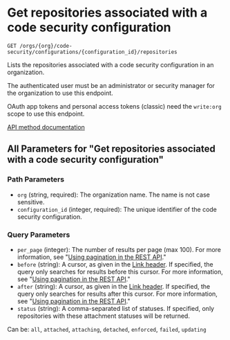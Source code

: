 # Get repositories associated with a code security configuration

`GET /orgs/{org}/code-security/configurations/{configuration_id}/repositories`

Lists the repositories associated with a code security configuration in an organization.

The authenticated user must be an administrator or security manager for the organization to use this endpoint.

OAuth app tokens and personal access tokens (classic) need the `write:org` scope to use this endpoint.

[API method documentation](https://docs.github.com/rest/code-security/configurations#get-repositories-associated-with-a-code-security-configuration)

## All Parameters for "Get repositories associated with a code security configuration"

### Path Parameters

- `org` (string, required): The organization name. The name is not case sensitive.
- `configuration_id` (integer, required): The unique identifier of the code security configuration.
### Query Parameters

- `per_page` (integer): The number of results per page (max 100). For more information, see "[Using pagination in the REST API](https://docs.github.com/rest/using-the-rest-api/using-pagination-in-the-rest-api)."
- `before` (string): A cursor, as given in the [Link header](https://docs.github.com/rest/guides/using-pagination-in-the-rest-api#using-link-headers). If specified, the query only searches for results before this cursor. For more information, see "[Using pagination in the REST API](https://docs.github.com/rest/using-the-rest-api/using-pagination-in-the-rest-api)."
- `after` (string): A cursor, as given in the [Link header](https://docs.github.com/rest/guides/using-pagination-in-the-rest-api#using-link-headers). If specified, the query only searches for results after this cursor. For more information, see "[Using pagination in the REST API](https://docs.github.com/rest/using-the-rest-api/using-pagination-in-the-rest-api)."
- `status` (string): A comma-separated list of statuses. If specified, only repositories with these attachment statuses will be returned.

Can be: `all`, `attached`, `attaching`, `detached`, `enforced`, `failed`, `updating`